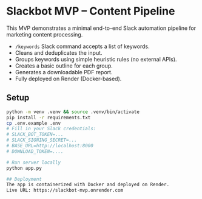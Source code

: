 # Slackbot MVP – Content Pipeline

This MVP demonstrates a minimal end-to-end Slack automation pipeline for marketing content processing.

- `/keywords` Slack command accepts a list of keywords.
- Cleans and deduplicates the input.
- Groups keywords using simple heuristic rules (no external APIs).
- Creates a basic outline for each group.
- Generates a downloadable PDF report.
- Fully deployed on Render (Docker-based).

## Setup

```bash
python -m venv .venv && source .venv/bin/activate
pip install -r requirements.txt
cp .env.example .env
# Fill in your Slack credentials:
# SLACK_BOT_TOKEN=...
# SLACK_SIGNING_SECRET=...
# BASE_URL=http://localhost:8000
# DOWNLOAD_TOKEN=....

# Run server locally
python app.py

## Deployment
The app is containerized with Docker and deployed on Render.  
Live URL: https://slackbot-mvp.onrender.com
